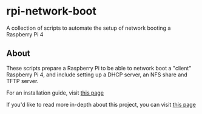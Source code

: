 # rpi-network-boot
A collection of scripts to automate the setup of network booting a Raspberry Pi 4

## About
These scripts prepare a Raspberry Pi to be able to network boot a "client" Raspberry Pi 4, and include setting up a DHCP server, an NFS share and TFTP server.



For an installation guide, visit [this page](https://jamzss.github.io/rpi-network-boot/howto)

If you'd like to read more in-depth about this project, you can visit [this page](https://jamzss.github.io/rpi-network-boot/)
